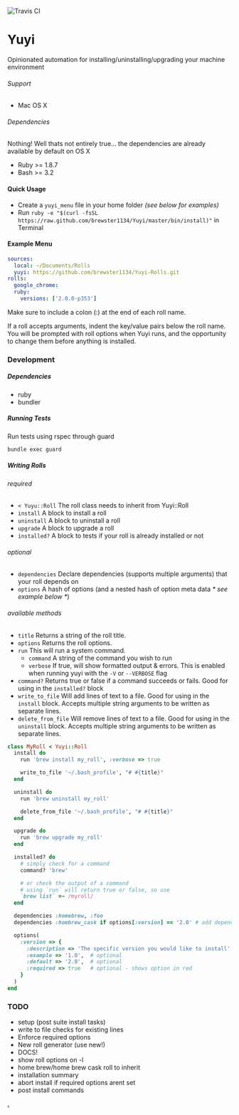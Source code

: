 ![Travis CI](https://travis-ci.org/brewster1134/Yuyi.svg?branch=master)
# Yuyi
Opinionated automation for installing/uninstalling/upgrading your machine environment

###### Support
* Mac OS X

###### Dependencies
Nothing! Well thats not entirely true... the dependencies are already available by default on OS X
* Ruby >= 1.8.7
* Bash >= 3.2

#### Quick Usage
* Create a `yuyi_menu` file in your home folder _(see below for examples)_
* Run `ruby -e "$(curl -fsSL https://raw.github.com/brewster1134/Yuyi/master/bin/install)"` in Terminal

#### Example Menu

```yaml
sources:
  local: ~/Documents/Rolls
  yuyi: https://github.com/brewster1134/Yuyi-Rolls.git
rolls:
  google_chrome:
  ruby:
    versions: ['2.0.0-p353']
```

Make sure to include a colon (:) at the end of each roll name.

If a roll accepts arguments, indent the key/value pairs below the roll name.  You will be prompted with roll options when Yuyi runs, and the opportunity to change them before anything is installed.

### Development

##### Dependencies
* ruby
* bundler

##### Running Tests
Run tests using rspec through guard

```sh
bundle exec guard
```

##### Writing Rolls
###### _required_
* `< Yuyu::Roll`  The roll class needs to inherit from Yuyi::Roll
* `install`       A block to install a roll
* `uninstall`     A block to uninstall a roll
* `upgrade`        A block to upgrade a roll
* `installed?`    A block to tests if your roll is already installed or not

###### _optional_
* `dependencies`  Declare dependencies (supports multiple arguments) that your roll depends on
* `options`       A hash of options (and a nested hash of option meta data _* see example below *_)

###### _available methods_
* `title`             Returns a string of the roll title.
* `options`           Returns the roll options.
* `run`               This will run a system command.
    * `command` A string of the command you wish to run
    * `verbose` If true, will show formatted output & errors.  This is enabled when running yuyi with the `-V` or `--VERBOSE` flag
* `command?`          Returns true or false if a command succeeds or fails.  Good for using in the `installed?` block
* `write_to_file`     Will add lines of text to a file.  Good for using in the `install` block. Accepts multiple string arguments to be written as separate lines.
* `delete_from_file`  Will remove lines of text to a file.  Good for using in the `uninstall` block. Accepts multiple string arguments to be written as separate lines.

```ruby
class MyRoll < Yuyi::Roll
  install do
    run 'brew install my_roll', :verbose => true

    write_to_file '~/.bash_profile', "# #{title}"
  end

  uninstall do
    run 'brew uninstall my_roll'

    delete_from_file '~/.bash_profile', "# #{title}"
  end

  upgrade do
    run 'brew upgrade my_roll'
  end

  installed? do
    # simply check for a command
    command? 'brew'

    # or check the output of a command
    # using `run` will return true or false, so use
    `brew list` =~ /myroll/
  end

  dependencies :homebrew, :foo
  dependencies :hombrew_cask if options[:version] == '2.0' # add dependencies conditionally

  options(
    :version => {
      :description => 'The specific version you would like to install',
      :example => '1.0',  # optional
      :default => '2.0',  # optional
      :required => true   # optional - shows option in red
    }
  )
end
```

### TODO
* setup (post suite install tasks)
* write to file checks for existing lines
* Enforce required options
* New roll generator (use new!)
* DOCS!
* show roll options on -l
* home brew/home brew cask roll to inherit
* installation summary
* abort install if required options arent set
* post install commands

[.](http://www.comedycentral.com/video-clips/3myds9/upright-citizens-brigade-sushi-chef)
